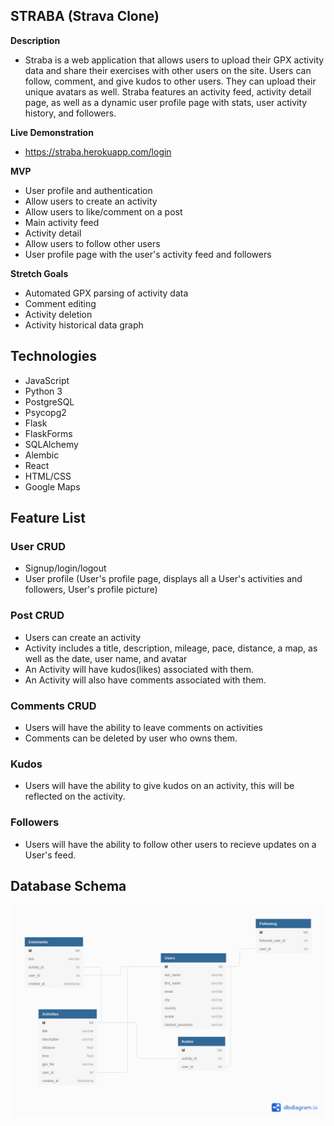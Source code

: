 ## STRABA (Strava Clone)

**Description**
* Straba is a web application that allows users to upload their GPX activity data and share their exercises with other users on the site.  Users can follow, comment, and give kudos to other users.  They can upload their unique avatars as well. Straba features an activity feed, activity detail page, as well as a dynamic user profile page with stats, user activity history, and followers.

**Live Demonstration**
* https://straba.herokuapp.com/login

**MVP**
* User profile and authentication 
* Allow users to create an activity 
* Allow users to like/comment on a post 
* Main activity feed
* Activity detail
* Allow users to follow other users 
* User profile page with the user's activity feed and followers

**Stretch Goals**
* Automated GPX parsing of activity data
* Comment editing
* Activity deletion
* Activity historical data graph

## Technologies
 - JavaScript
 - Python 3
 - PostgreSQL
 - Psycopg2
 - Flask
 - FlaskForms
 - SQLAlchemy
 - Alembic
 - React
 - HTML/CSS
 - Google Maps

## Feature List
 ### User CRUD
  - Signup/login/logout
  - User profile (User's profile page, displays all a User's activities and followers, User's profile picture)

 ### Post CRUD
  - Users can create an activity
  - Activity includes a title, description, mileage, pace, distance, a map, as well as the date, user name, and avatar
  - An Activity will have kudos(likes) associated with them.
  - An Activity will also have comments associated with them.

 ### Comments CRUD
  - Users will have the ability to leave comments on activities
  - Comments can be deleted by user who owns them.

 ### Kudos
  - Users will have the ability to give kudos on an activity, this will be reflected on the activity.

 ### Followers
  - Users will have the ability to follow other users to recieve updates on a User's feed.

## Database Schema
  ![STRABA Database Schema](/assets/StrabaDBSchema.png)
